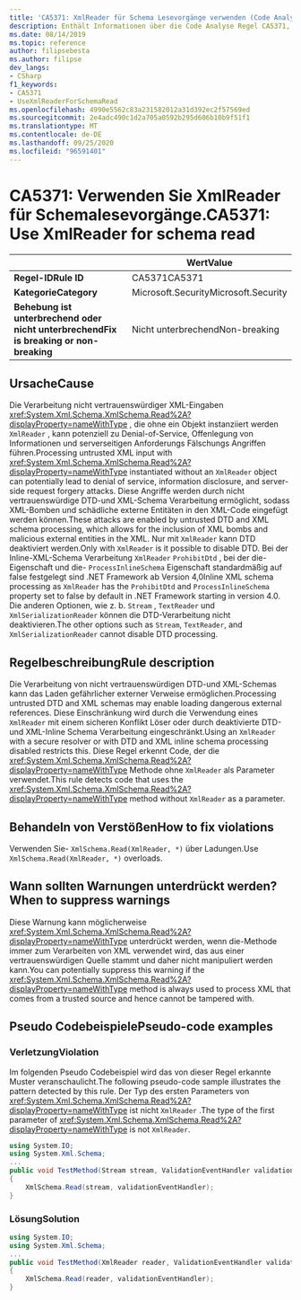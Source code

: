 ```yaml
---
title: 'CA5371: XmlReader für Schema Lesevorgänge verwenden (Code Analyse)'
description: Enthält Informationen über die Code Analyse Regel CA5371, einschließlich der Gründe, der Behebung von Verstößen und der Zeit, zu der Sie unterdrückt werden soll.
ms.date: 08/14/2019
ms.topic: reference
author: filipsebesta
ms.author: filipse
dev_langs:
- CSharp
f1_keywords:
- CA5371
- UseXmlReaderForSchemaRead
ms.openlocfilehash: 4990e5562c83a231582012a31d392ec2f57569ed
ms.sourcegitcommit: 2e4adc490c1d2a705a0592b295d606b10b9f51f1
ms.translationtype: MT
ms.contentlocale: de-DE
ms.lasthandoff: 09/25/2020
ms.locfileid: "96591401"
---
```

# <a name="ca5371-use-xmlreader-for-schema-read"></a><span data-ttu-id="f9144-103">CA5371: Verwenden Sie XmlReader für Schemalesevorgänge.</span><span class="sxs-lookup"><span data-stu-id="f9144-103">CA5371: Use XmlReader for schema read</span></span>

| | <span data-ttu-id="f9144-104">Wert</span><span class="sxs-lookup"><span data-stu-id="f9144-104">Value</span></span> |
|-|-|
| <span data-ttu-id="f9144-105">**Regel-ID**</span><span class="sxs-lookup"><span data-stu-id="f9144-105">**Rule ID**</span></span> |<span data-ttu-id="f9144-106">CA5371</span><span class="sxs-lookup"><span data-stu-id="f9144-106">CA5371</span></span>|
| <span data-ttu-id="f9144-107">**Kategorie**</span><span class="sxs-lookup"><span data-stu-id="f9144-107">**Category**</span></span> |<span data-ttu-id="f9144-108">Microsoft.Security</span><span class="sxs-lookup"><span data-stu-id="f9144-108">Microsoft.Security</span></span>|
| <span data-ttu-id="f9144-109">**Behebung ist unterbrechend oder nicht unterbrechend**</span><span class="sxs-lookup"><span data-stu-id="f9144-109">**Fix is breaking or non-breaking**</span></span> |<span data-ttu-id="f9144-110">Nicht unterbrechend</span><span class="sxs-lookup"><span data-stu-id="f9144-110">Non-breaking</span></span>|

## <a name="cause"></a><span data-ttu-id="f9144-111">Ursache</span><span class="sxs-lookup"><span data-stu-id="f9144-111">Cause</span></span>

<span data-ttu-id="f9144-112">Die Verarbeitung nicht vertrauenswürdiger XML-Eingaben <xref:System.Xml.Schema.XmlSchema.Read%2A?displayProperty=nameWithType> , die ohne ein Objekt instanziiert werden `XmlReader` , kann potenziell zu Denial-of-Service, Offenlegung von Informationen und serverseitigen Anforderungs Fälschungs Angriffen führen.</span><span class="sxs-lookup"><span data-stu-id="f9144-112">Processing untrusted XML input with <xref:System.Xml.Schema.XmlSchema.Read%2A?displayProperty=nameWithType> instantiated without an `XmlReader` object can potentially lead to denial of service, information disclosure, and server-side request forgery attacks.</span></span> <span data-ttu-id="f9144-113">Diese Angriffe werden durch nicht vertrauenswürdige DTD-und XML-Schema Verarbeitung ermöglicht, sodass XML-Bomben und schädliche externe Entitäten in den XML-Code eingefügt werden können.</span><span class="sxs-lookup"><span data-stu-id="f9144-113">These attacks are enabled by untrusted DTD and XML schema processing, which allows for the inclusion of XML bombs and malicious external entities in the XML.</span></span> <span data-ttu-id="f9144-114">Nur mit `XmlReader` kann DTD deaktiviert werden.</span><span class="sxs-lookup"><span data-stu-id="f9144-114">Only with `XmlReader` is it possible to disable DTD.</span></span> <span data-ttu-id="f9144-115">Bei der Inline-XML-Schema Verarbeitung `XmlReader` `ProhibitDtd` , bei der die-Eigenschaft und die- `ProcessInlineSchema` Eigenschaft standardmäßig auf false festgelegt sind .NET Framework ab Version 4,0</span><span class="sxs-lookup"><span data-stu-id="f9144-115">Inline XML schema processing as `XmlReader` has the `ProhibitDtd` and `ProcessInlineSchema` property set to false by default in .NET Framework starting in version 4.0.</span></span> <span data-ttu-id="f9144-116">Die anderen Optionen, wie z. b. `Stream` , `TextReader` und `XmlSerializationReader` können die DTD-Verarbeitung nicht deaktivieren.</span><span class="sxs-lookup"><span data-stu-id="f9144-116">The  other options such as `Stream`, `TextReader`, and `XmlSerializationReader` cannot disable DTD processing.</span></span>

## <a name="rule-description"></a><span data-ttu-id="f9144-117">Regelbeschreibung</span><span class="sxs-lookup"><span data-stu-id="f9144-117">Rule description</span></span>

<span data-ttu-id="f9144-118">Die Verarbeitung von nicht vertrauenswürdigen DTD-und XML-Schemas kann das Laden gefährlicher externer Verweise ermöglichen.</span><span class="sxs-lookup"><span data-stu-id="f9144-118">Processing untrusted DTD and XML schemas may enable loading dangerous external references.</span></span> <span data-ttu-id="f9144-119">Diese Einschränkung wird durch die Verwendung eines `XmlReader` mit einem sicheren Konflikt Löser oder durch deaktivierte DTD-und XML-Inline Schema Verarbeitung eingeschränkt.</span><span class="sxs-lookup"><span data-stu-id="f9144-119">Using an `XmlReader` with a secure resolver or with DTD and XML inline schema processing disabled restricts this.</span></span> <span data-ttu-id="f9144-120">Diese Regel erkennt Code, der die <xref:System.Xml.Schema.XmlSchema.Read%2A?displayProperty=nameWithType> Methode ohne `XmlReader` als Parameter verwendet.</span><span class="sxs-lookup"><span data-stu-id="f9144-120">This rule detects code that uses the <xref:System.Xml.Schema.XmlSchema.Read%2A?displayProperty=nameWithType> method without `XmlReader` as a parameter.</span></span>

## <a name="how-to-fix-violations"></a><span data-ttu-id="f9144-121">Behandeln von Verstößen</span><span class="sxs-lookup"><span data-stu-id="f9144-121">How to fix violations</span></span>

<span data-ttu-id="f9144-122">Verwenden Sie- `XmlSchema.Read(XmlReader, *)` über Ladungen.</span><span class="sxs-lookup"><span data-stu-id="f9144-122">Use `XmlSchema.Read(XmlReader, *)` overloads.</span></span>

## <a name="when-to-suppress-warnings"></a><span data-ttu-id="f9144-123">Wann sollten Warnungen unterdrückt werden?</span><span class="sxs-lookup"><span data-stu-id="f9144-123">When to suppress warnings</span></span>

<span data-ttu-id="f9144-124">Diese Warnung kann möglicherweise <xref:System.Xml.Schema.XmlSchema.Read%2A?displayProperty=nameWithType> unterdrückt werden, wenn die-Methode immer zum Verarbeiten von XML verwendet wird, das aus einer vertrauenswürdigen Quelle stammt und daher nicht manipuliert werden kann.</span><span class="sxs-lookup"><span data-stu-id="f9144-124">You can potentially suppress this warning if the <xref:System.Xml.Schema.XmlSchema.Read%2A?displayProperty=nameWithType> method is always used to process XML that comes from a trusted source and hence cannot be tampered with.</span></span>

## <a name="pseudo-code-examples"></a><span data-ttu-id="f9144-125">Pseudo Codebeispiele</span><span class="sxs-lookup"><span data-stu-id="f9144-125">Pseudo-code examples</span></span>

### <a name="violation"></a><span data-ttu-id="f9144-126">Verletzung</span><span class="sxs-lookup"><span data-stu-id="f9144-126">Violation</span></span>

<span data-ttu-id="f9144-127">Im folgenden Pseudo Codebeispiel wird das von dieser Regel erkannte Muster veranschaulicht.</span><span class="sxs-lookup"><span data-stu-id="f9144-127">The following pseudo-code sample illustrates the pattern detected by this rule.</span></span>
<span data-ttu-id="f9144-128">Der Typ des ersten Parameters von <xref:System.Xml.Schema.XmlSchema.Read%2A?displayProperty=nameWithType> ist nicht `XmlReader` .</span><span class="sxs-lookup"><span data-stu-id="f9144-128">The type of the first parameter of <xref:System.Xml.Schema.XmlSchema.Read%2A?displayProperty=nameWithType> is not `XmlReader`.</span></span>

```csharp
using System.IO;
using System.Xml.Schema;
...
public void TestMethod(Stream stream, ValidationEventHandler validationEventHandler)
{
    XmlSchema.Read(stream, validationEventHandler);
}
```

### <a name="solution"></a><span data-ttu-id="f9144-129">Lösung</span><span class="sxs-lookup"><span data-stu-id="f9144-129">Solution</span></span>

```csharp
using System.IO;
using System.Xml.Schema;
...
public void TestMethod(XmlReader reader, ValidationEventHandler validationEventHandler)
{
    XmlSchema.Read(reader, validationEventHandler);
}
```
